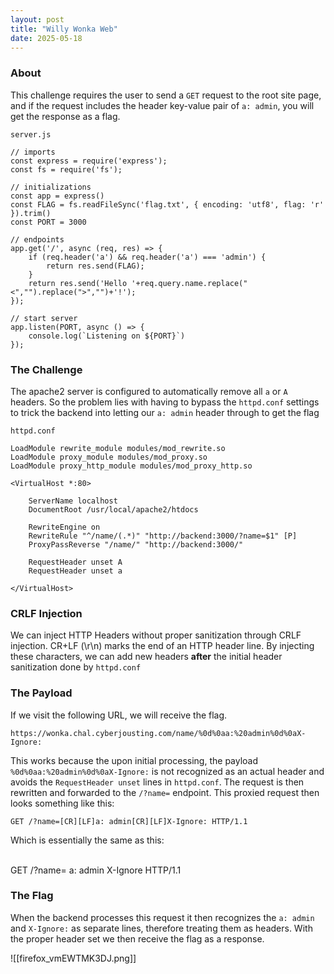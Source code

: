```yaml
---
layout: post
title: "Willy Wonka Web"
date: 2025-05-18
---
```




### About

This challenge requires the user to send a `GET` request to the root site page, and if the request includes the header key-value pair of `a: admin`, you will get the response as a flag.

`server.js`
```
// imports
const express = require('express');
const fs = require('fs');

// initializations
const app = express()
const FLAG = fs.readFileSync('flag.txt', { encoding: 'utf8', flag: 'r' }).trim()
const PORT = 3000

// endpoints
app.get('/', async (req, res) => {
    if (req.header('a') && req.header('a') === 'admin') {
        return res.send(FLAG);
    }
    return res.send('Hello '+req.query.name.replace("<","").replace(">","")+'!');
});

// start server
app.listen(PORT, async () => {
    console.log(`Listening on ${PORT}`)
});
```

### The Challenge
The apache2 server is configured to automatically remove all `a` or `A` headers. So the problem lies with having to bypass the `httpd.conf` settings to trick the backend into letting our `a: admin` header through to get the flag

`httpd.conf`
```
LoadModule rewrite_module modules/mod_rewrite.so
LoadModule proxy_module modules/mod_proxy.so
LoadModule proxy_http_module modules/mod_proxy_http.so

<VirtualHost *:80>

    ServerName localhost
    DocumentRoot /usr/local/apache2/htdocs

    RewriteEngine on
    RewriteRule "^/name/(.*)" "http://backend:3000/?name=$1" [P]
    ProxyPassReverse "/name/" "http://backend:3000/"

    RequestHeader unset A
    RequestHeader unset a

</VirtualHost> 
```


### CRLF Injection
We can inject HTTP Headers without proper sanitization through CRLF injection. CR+LF (\r\n) marks the end of an HTTP header line. By injecting these characters, we can add new headers **after** the initial header sanitization done by `httpd.conf` 

### The Payload
If we visit the following URL, we will receive the flag.

	https://wonka.chal.cyberjousting.com/name/%0d%0aa:%20admin%0d%0aX-Ignore:

This works because the upon initial processing, the payload `%0d%0aa:%20admin%0d%0aX-Ignore:` is not recognized as an actual header and avoids the `RequestHeader unset` lines in `httpd.conf`. The request is then rewritten and forwarded to the `/?name=` endpoint. This proxied request then looks something like this:

	GET /?name=[CR][LF]a: admin[CR][LF]X-Ignore: HTTP/1.1

Which is essentially the same as this:


​	
	GET /?name=
	a: admin
	X-Ignore HTTP/1.1


### The Flag
When the backend processes this request it then recognizes the `a: admin` and `X-Ignore:` as separate lines, therefore treating them as headers. With the proper header set we then receive the flag as a response.

![[firefox_vmEWTMK3DJ.png]]